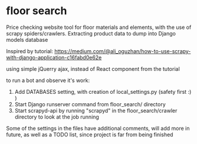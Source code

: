 # floor search
Price checking website tool for floor materials and elements, with the use of scrapy spiders/crawlers. 
Extracting product data to dump into Django models database

Inspired by tutorial:
https://medium.com/@ali_oguzhan/how-to-use-scrapy-with-django-application-c16fabd0e62e

using simple jQuerry ajax, instead of React component from the tutorial

to run a bot and observe it's work:
1. Add DATABASES setting, with creation of local_settings.py (safety first :) )
2. Start Django runserver command from floor_search/ directory
3. Start scrapyd-api by running "scrapyd" in the floor_search/crawler directory to look at the job running

Some of the settings in the files have additional comments, will add more in future, as well as a TODO list, 
since project is far from being finished
